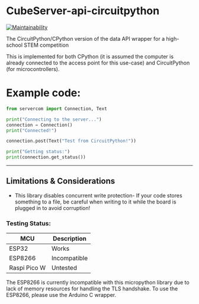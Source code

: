 # CubeServer-api-circuitpython

[![Maintainability](https://api.codeclimate.com/v1/badges/0ed05bb07ca3c9678002/maintainability)](https://codeclimate.com/github/snorklerjoe/CubeServer-api-circuitpython/maintainability)

The CircuitPython/CPython version of the data API wrapper for a high-school STEM competition

This is implemented for both CPython (it is assumed the computer is already connected to the access point for this use-case) and CircuitPython (for microcontrollers).

# Example code:
``` Python
from servercom import Connection, Text

print("Connecting to the server...")
connection = Connection()
print("Connected!")

connection.post(Text("Test from CircuitPython!"))

print("Getting status:")
print(connection.get_status())
```
-------------------------------------------------------------------


## Limitations & Considerations

- This library disables concurrent write protection-
If your code stores something to a file, be careful when writing to it while the board is plugged in to avoid corruption!

### Testing Status:
| MCU         | Description |
| ----------- | ----------- |
| ESP32       | Works       |
| ESP8266     | Incompatible|
| Raspi Pico W| Untested    |

The ESP8266 is currently incompatible with this micropython library due to lack of memory resources for handling the TLS handshake.
To use the ESP8266, please use the Arduino C wrapper.
